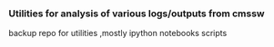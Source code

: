 ### Utilities for analysis of various logs/outputs from cmssw

backup repo for utilities ,mostly ipython notebooks scripts 

